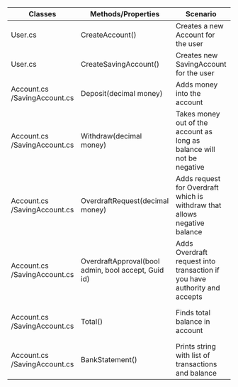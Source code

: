 | Classes                      | Methods/Properties                                  | Scenario                                                                  | Outputs                                  |
|------------------------------|-----------------------------------------------------|---------------------------------------------------------------------------|------------------------------------------|
| User.cs                      | CreateAccount()                                     | Creates a new Account for the user                                        | --                                       |
| User.cs                      | CreateSavingAccount()                               | Creates new SavingAccount for the user                                    | --                                       |
| Account.cs /SavingAccount.cs | Deposit(decimal money)                              | Adds money into the account                                               | --                                       |
| Account.cs /SavingAccount.cs | Withdraw(decimal money)                             | Takes money out of the account as long as balance will not be negative    | bool true if successful                  |
| Account.cs /SavingAccount.cs | OverdraftRequest(decimal money)                     | Adds request for Overdraft which is withdraw that allows negative balance | --                                       |
| Account.cs /SavingAccount.cs | OverdraftApproval(bool admin, bool accept, Guid id) | Adds Overdraft request into transaction if you have authority and accepts | bool true if successful                  |
| Account.cs /SavingAccount.cs | Total()                                             | Finds total balance in account                                            | decimal which adds together transactions |
| Account.cs /SavingAccount.cs | BankStatement()                                     | Prints string with list of transactions and balance                       | string like in image of README           |